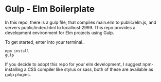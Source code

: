 # Gulp - Elm Boilerplate

In this repo, there is a gulp file, that compiles main.elm to public/elm.js, and servers public/index.html to localhost:2999. This repo provides a development environment for Elm projects using Gulp.

To get started, enter into your terminal..

```
npm install
gulp

```

If you decide to adopt this repo for your elm development, I suggest npm-installing a CSS compiler like stylus or sass, both of these are available as gulp plugins. 